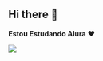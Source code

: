 ## Hi there 👋

**Estou Estudando Alura** ❤️

  ![](https://tenor.com/pt-BR/view/peter-griffin-bird-family-guy-peter-griffin-bird-dance-gif-13260026)
